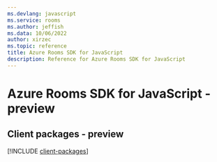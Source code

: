```yaml
---
ms.devlang: javascript
ms.service: rooms
ms.author: jeffish
ms.data: 10/06/2022
author: xirzec
ms.topic: reference
title: Azure Rooms SDK for JavaScript
description: Reference for Azure Rooms SDK for JavaScript
---
```

# Azure Rooms SDK for JavaScript - preview

## Client packages - preview
[!INCLUDE [client-packages](rooms-client-index.md)]
